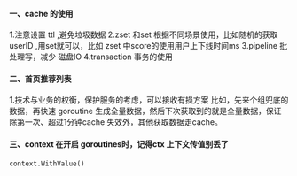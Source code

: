 #### 一、cache 的使用 
1.注意设置 ttl ,避免垃圾数据
2.zset 和set 根据不同场景使用，比如随机的获取 userID ,用set就可以，比如 zset 中score的使用用户上下线时间ms
3.pipeline 批处理写，减少 磁盘IO
4.transaction 事务的使用

#### 二、首页推荐列表
1.技术与业务的权衡，保护服务的考虑，可以接收有损方案
 比如，先来个组兜底的数据，再快速 goroutine 生成全量数据，然后下次获取到的就是全量数据，保证除第一次、超过1分钟cache 失效外，其他获取数据走cache。


#### 三、context 在开启 goroutines时，记得ctx 上下文传值别丢了
~~~
context.WithValue()
~~~
